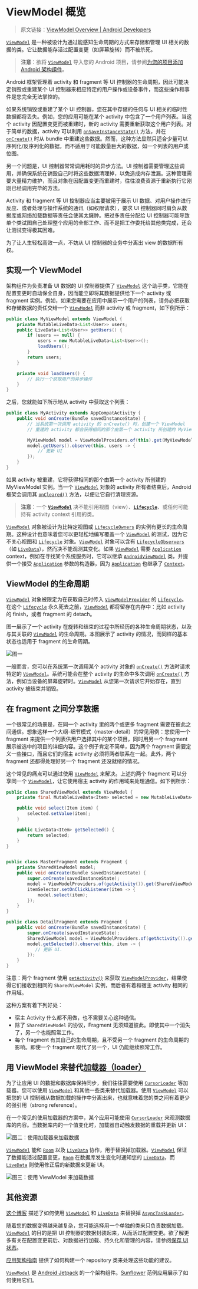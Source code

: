 # ViewModel 概览
> 原文链接：[ViewModel Overview  |  Android Developers](https://developer.android.google.cn/topic/libraries/architecture/viewmodel)

[`ViewModel`](https://developer.android.google.cn/reference/android/arch/lifecycle/ViewModel.html) 是一种被设计为通过能感知生命周期的方式来存储和管理 UI 相关的数据的类。它让数据能存活过配置变更（如屏幕旋转）而不被杀死。

> **注意**：欲将 [`ViewModel`](https://developer.android.google.cn/reference/android/arch/lifecycle/ViewModel.html) 导入您的 Android 项目，请参阅[为您的项目添加 Android 架构组件](https://github.com/Android-Jetpack-Chinese-Translation/android-jetpack-chinese-translation/blob/master/DOCS/B_Guides/3_Core_topics/3_2_Architecture_Components/3_2_2_Adding_Components_to_your_Project.md)。

Android 框架管理着 activity 和 fragment 等 UI 控制器的生命周期，因此可能决定销毁或重建某个 UI 控制器来相应特定的用户操作或设备事件，而这些操作和事件是您完全无法掌控的。

如果系统销毁或重建了某个 UI 控制器，您在其中存储的任何与 UI 相关的临时性数据都将丢失。例如，您的应用可能在某个 activity 中包含了一个用户列表。当这个 activity 因配置变更而被重建时，新的 activity 需要重新获取这个用户列表。对于简单的数据，activity 可以利用 [`onSaveInstanceState()`](https://developer.android.google.cn/reference/android/app/Activity.html#onSaveInstanceState(android.os.Bundle)) 方法，并在 [`onCreate()`](https://developer.android.google.cn/reference/android/app/Activity.html#onCreate(android.os.Bundle)) 时从 bundle 中重建这些数据。然而，这种方法显然只适合少量可以序列化/反序列化的数据，而不适用于可能数量巨大的数据，如一个列表的用户或位图。

另一个问题是，UI 控制器常常调用耗时的异步方法。UI 控制器需要管理这些调用，并确保系统在销毁自己时将这些数据清理掉，以免造成内存泄漏。这种管理需要大量精力维护，而且对象在因配置变更而重建时，往往浪费资源于重新执行它刚刚已经调用完毕的方法。

Activity 和 fragment 等 UI 控制器应当主要被用于展示 UI 数据、对用户操作进行反应、或者处理与操作系统的通讯（如权限请求），要求 UI 控制器同时肩负从数据库或网络加载数据等责任会使其太臃肿。把过多责任分配给 UI 控制器可能导致单个类试图自己处理整个应用的全部工作、而不是把工作委托给其他类完成，还会让测试变得极其困难。

为了让人生轻松高效一点，不妨从 UI 控制器的业务中分离出 view 的数据所有权。

## 实现一个 ViewModel

架构组件为负责准备 UI 数据的 UI 控制器提供了 [`ViewModel`](https://developer.android.google.cn/reference/android/arch/lifecycle/ViewModel.html) 这个助手类，它能在配置变更时自动保全自身，因而能立即将其数据提供给下一个 activity 或 fragment 实例。例如，如果您需要在应用中展示一个用户的列表，请务必把获取和存储数据的责任交给一个 [`ViewModel`](https://developer.android.google.cn/reference/android/arch/lifecycle/ViewModel.html) 而非 activity 或 fragment，如下例所示：

```java
public class MyViewModel extends ViewModel {
    private MutableLiveData<List<User>> users;
    public LiveData<List<User>> getUsers() {
        if (users == null) {
            users = new MutableLiveData<List<User>>();
            loadUsers();
        }
        return users;
    }

    private void loadUsers() {
        // 执行一个获取用户的异步操作
    }
}
```

之后，您就能如下所示地从 activity 中获取这个列表：

```java
public class MyActivity extends AppCompatActivity {
    public void onCreate(Bundle savedInstanceState) {
        // 当系统第一次调用 activity 的 onCreate() 时，创建一个 ViewModel
        // 重建的 activity 都会获得相同的那个由第一个 activity 所创建的 MyViewModel 实例

        MyViewModel model = ViewModelProviders.of(this).get(MyViewModel.class);
        model.getUsers().observe(this, users -> {
            // 更新 UI
        });
    }
}
```

如果 activity 被重建，它将获得相同的那个由第一个 activity 所创建的 MyViewModel 实例。当一个 [`ViewModel`](https://developer.android.google.cn/reference/android/arch/lifecycle/ViewModel.html) 对象的 activity 所有者结束后，Android 框架会调用其 [`onCleared()`](https://developer.android.google.cn/reference/android/arch/lifecycle/ViewModel.html#onCleared()) 方法，以便让它自行清理资源。

> **注意**：一个 [**`ViewModel`**](https://developer.android.google.cn/reference/android/arch/lifecycle/ViewModel.html) 决不能引用视图（view）、[**`Lifecycle`**](https://developer.android.google.cn/reference/android/arch/lifecycle/Lifecycle.html)、或任何可能持有 activity context 引用的类。

[`ViewModel`](https://developer.android.google.cn/reference/android/arch/lifecycle/ViewModel.html) 对象被设计为比特定视图或 [`LifecycleOwners`](https://developer.android.google.cn/reference/android/arch/lifecycle/LifecycleOwner.html) 的实例有更长的生命周期。这种设计也意味着您可以更轻松地编写覆盖一个 [`ViewModel`](https://developer.android.google.cn/reference/android/arch/lifecycle/ViewModel.html) 的测试，因为它不关心视图和 [`Lifecycle`](https://developer.android.google.cn/reference/android/arch/lifecycle/Lifecycle.html) 对象。[`ViewModel`](https://developer.android.google.cn/reference/android/arch/lifecycle/ViewModel.html) 对象可以含有 [`LifecycleObservers`](https://developer.android.google.cn/reference/android/arch/lifecycle/LifecycleObserver.html)（如 [`LiveData`](https://developer.android.google.cn/reference/android/arch/lifecycle/LiveData.html)），然而决不能观测其变化。如果 [`ViewModel`](https://developer.android.google.cn/reference/android/arch/lifecycle/ViewModel.html) 需要 [`Application`](https://developer.android.google.cn/reference/android/app/Application.html) context，例如在寻找某个系统服务时，它可以继承 [`AndroidViewModel`](https://developer.android.google.cn/reference/android/arch/lifecycle/AndroidViewModel.html) 类，并提供一个接受 [`Application`](https://developer.android.google.cn/reference/android/app/Application.html) 参数的构造器，因为 [`Application`](https://developer.android.google.cn/reference/android/app/Application.html) 也继承了 [`Context`](https://developer.android.google.cn/reference/android/content/Context.html)。

## ViewModel 的生命周期

[`ViewModel`](https://developer.android.google.cn/reference/android/arch/lifecycle/ViewModel.html) 对象被限定为在获取自己时传入 [`ViewModelProvider`](https://developer.android.google.cn/reference/android/arch/lifecycle/ViewModelProvider.html) 的 [`Lifecycle`](https://developer.android.google.cn/reference/android/arch/lifecycle/Lifecycle.html)。在这个 [`Lifecycle`](https://developer.android.google.cn/reference/android/arch/lifecycle/Lifecycle.html) 永久死去之前，[`ViewModel`](https://developer.android.google.cn/reference/android/arch/lifecycle/ViewModel.html) 都将留存在内存中：比如 activity 的 finish，或者 fragment 的 detach。

图一展示了一个 activity 在旋转和结束的过程中所经历的各种生命周期状态，以及与其关联的 [`ViewModel`](https://developer.android.google.cn/reference/android/arch/lifecycle/ViewModel.html) 的生命周期。本图展示了 activity 的情况，而同样的基本状态也适用于 fragment 的生命周期。

![图一](https://developer.android.google.cn/images/topic/libraries/architecture/viewmodel-lifecycle.png)

一般而言，您可以在系统第一次调用某个 activity 对象的 [`onCreate()`](https://developer.android.google.cn/reference/android/app/Activity.html#onCreate(android.os.Bundle)) 方法时请求特定的 [`ViewModel`](https://developer.android.google.cn/reference/android/arch/lifecycle/ViewModel.html)。系统可能会在整个 activity 的生命中多次调用 [`onCreate()`](https://developer.android.google.cn/reference/android/app/Activity.html#onCreate(android.os.Bundle)) 方法，例如当设备的屏幕旋转时。[`ViewModel`](https://developer.android.google.cn/reference/android/arch/lifecycle/ViewModel.html) 从您第一次请求它开始存在，直到 activity 被结束并销毁。

## 在 fragment 之间分享数据

一个很常见的场景是，在同一个 activity 里的两个或更多 fragment 需要在彼此之间通信。想象这样一个大纲-细节模式（master-detail）的常见用例：您使用一个 fragment 来提供一个列表供用户选择其中的某个项目，同时用另一个 fragment 展示被选中的项目的详细内容。这个例子肯定不简单，因为两个 fragment 需要定义一些接口，而且它们的宿主 activity 必须将两者联系在一起。此外，两个 fragment 还都得处理好另一个 fragment 还没就绪的情况。

这个常见的痛点可以通过使用 [`ViewModel`](https://developer.android.google.cn/reference/android/arch/lifecycle/ViewModel.html) 来解决。上述的两个 fragment 可以分享同一个 [`ViewModel`](https://developer.android.google.cn/reference/android/arch/lifecycle/ViewModel.html)，让它使用宿主 activity 的作用域来处理通信。如下例所示：

```java
public class SharedViewModel extends ViewModel {
    private final MutableLiveData<Item> selected = new MutableLiveData<Item>();

    public void select(Item item) {
        selected.setValue(item);
    }

    public LiveData<Item> getSelected() {
        return selected;
    }
}


public class MasterFragment extends Fragment {
    private SharedViewModel model;
    public void onCreate(Bundle savedInstanceState) {
        super.onCreate(savedInstanceState);
        model = ViewModelProviders.of(getActivity()).get(SharedViewModel.class);
        itemSelector.setOnClickListener(item -> {
            model.select(item);
        });
    }
}

public class DetailFragment extends Fragment {
    public void onCreate(Bundle savedInstanceState) {
        super.onCreate(savedInstanceState);
        SharedViewModel model = ViewModelProviders.of(getActivity()).get(SharedViewModel.class);
        model.getSelected().observe(this, item -> {
           // 更新 UI.
        });
    }
}
```

注意：两个 fragment 使用 [`getActivity()`](https://developer.android.google.cn/reference/android/app/Fragment.html#getActivity()) 来获取 [`ViewModelProvider`](https://developer.android.google.cn/reference/android/arch/lifecycle/ViewModelProvider.html)，结果使得它们接收到相同的 `SharedViewModel` 实例，而后者有着和宿主 activity 相同的作用域。

这种方案有着下列好处：

* 宿主 Activity 什么都不用做，也不需要关心这种通信。
* 除了 `SharedViewModel` 的协议，Fragment 无须知道彼此。即使其中一个消失了，另一个也能照常工作。
* 每个 fragment 有其自己的生命周期，且不受另一个 fragment 的生命周期的影响。即使一个 fragment 取代了另一个，UI 仍能继续照常工作。

## 用 ViewModel 来替代[加载器（loader）](https://developer.android.google.cn/guide/components/loaders?hl=zh-cn)

为了让应用 UI 的数据和数据库保持同步，我们往往需要使用 [`CursorLoader`](https://developer.android.google.cn/reference/android/content/CursorLoader.html) 等加载器。您可以使用 [`ViewModel`](https://developer.android.google.cn/reference/android/arch/lifecycle/ViewModel.html) 和其他一些类来替代加载器。使用 [`ViewModel`](https://developer.android.google.cn/reference/android/arch/lifecycle/ViewModel.html) 可以把您的 UI 控制器从数据加载的操作中分离出来，也就意味着您的类之间有着更少的强引用（strong reference）。

在一个常见的使用加载器的方案中，某个应用可能使用 [`CursorLoader`](https://developer.android.google.cn/reference/android/content/CursorLoader.html) 来观测数据库的内容。当数据库内的一个值变化时，加载器自动触发数据的重载并更新 UI：

![**图二**：使用加载器来加载数据](https://developer.android.google.cn/images/topic/libraries/architecture/viewmodel-loader.png)

[`ViewModel`](https://developer.android.google.cn/reference/android/arch/lifecycle/ViewModel.html) 能和 [`Room`](https://developer.android.google.cn/topic/libraries/architecture/room.html) 以及 [`LiveData`](https://developer.android.google.cn/topic/libraries/architecture/livedata.html) 协作，用于替换掉加载器。[`ViewModel`](https://developer.android.google.cn/reference/android/arch/lifecycle/ViewModel.html) 保证了数据能活过配置变更，[`Room`](https://developer.android.google.cn/topic/libraries/architecture/room.html) 在数据库发生变化时通知您的 [`LiveData`](https://developer.android.google.cn/topic/libraries/architecture/livedata.html)，而 [`LiveData`](https://developer.android.google.cn/topic/libraries/architecture/livedata.html) 则使用修正后的新数据来更新 UI。

![**图三**：使用 ViewModel 来加载数据](https://developer.android.google.cn/images/topic/libraries/architecture/viewmodel-replace-loader.png)

## 其他资源

[这个博客](https://codelabs.developers.google.com/codelabs/android-persistence/#0) 描述了如何使用 [`ViewModel`](https://developer.android.google.cn/reference/android/arch/lifecycle/ViewModel.html) 和 [`LiveData`](https://developer.android.google.cn/topic/libraries/architecture/livedata.html) 来替换掉 [`AsyncTaskLoader`](https://developer.android.google.cn/reference/android/content/AsyncTaskLoader.html)。

随着您的数据变得越来越复杂，您可能选择用一个单独的类来只负责数据加载。[`ViewModel`](https://developer.android.google.cn/reference/android/arch/lifecycle/ViewModel.html) 的目的是把 UI 控制器的数据封装起来，从而活过配置变更。欲了解更多有关在配置变更前后、对数据进行加载、持久化和管理的内容，请参阅[保存 UI 状态](https://github.com/Android-Jetpack-Chinese-Translation/android-jetpack-chinese-translation/blob/master/DOCS/B_Guides/3_Core_topics/3_2_Architecture_Components/3_2_10_Saving_States.md)。

[应用架构指南](https://github.com/Android-Jetpack-Chinese-Translation/android-jetpack-chinese-translation/blob/master/ANDROID_JETPACK/B_Get_started/2_Guide_to_app_architecture.md) 提供了如何构建一个 repository 类来处理这些功能的建议。

[`ViewModel`](https://developer.android.google.cn/reference/android/arch/lifecycle/ViewModel.html) 是 [Android Jetpack](https://github.com/Android-Jetpack-Chinese-Translation/android-jetpack-chinese-translation/blob/master/ANDROID_JETPACK/A_Overview.md) 的一个架构组件。[Sunflower](https://github.com/googlesamples/android-sunflower) 范例应用展示了如何使用它们。
